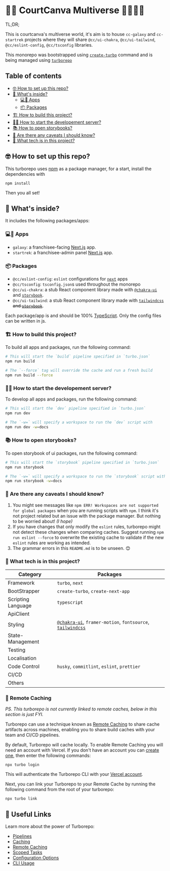 # 🌌🚀 CourtCanva Multiverse 🏸🎾🏀🏐

TL;DR;

This is courtcanva's multiverse world, it's aim is to house `cc-galaxy` and `cc-startrek` projects where they will share `@cc/ui-chakra`, `@cc/ui-tailwind`, `@cc/eslint-config`, `@cc/tsconfig` libraries.

This monorepo was bootstrapped using [`create-turbo`](https://turborepo.org/docs/getting-started/create-new) command and is being managed using [`turborepo`](https://turborepo.org/docs)

## Table of contents

- [🤓 How to set up this repo?](#🤓-how-to-set-up-this-repo)
- [🤔 What's inside?](#🤔-whats-inside)
  - [💻📱 Apps](#💻📱-apps)
  - [📦 Packages](#📦-packages)
- [🏗️ How to build this project?](#🏗️-how-to-build-this-project)
- [🧑‍💻 How to start the developement server?](#🧑‍💻-how-to-start-the-developement-server)
- [📚 How to open storybooks?](#📚-how-to-open-storybooks)
- [📝 Are there any caveats I should know?](#📝-are-there-any-caveats-i-should-know)
- [🥞 What tech is in this project?](#🥞-what-tech-is-in-this-project)

## 🤓 How to set up this repo?

This turborepo uses [npm](https://www.npmjs.com/) as a package manager, for a start, install the dependencies with

```
npm install
```

Then you all set!

## 🤔 What's inside?

It includes the following packages/apps:

### 💻📱 Apps

- `galaxy`: a franchisee-facing [Next.js](https://nextjs.org) app.
- `startrek`: a franchisee-admin panel [Next.js](https://nextjs.org) app.

### 📦 Packages

- `@cc/eslint-config`: `eslint` configurations for [`next`](https://nextjs.org/) apps
- `@cc/tsconfig`: `tsconfig.json`s used throughout the monorepo
- `@cc/ui-chakra`: a stub React component library made with [`@chakra-ui`](https://chakra-ui.com/) and [`storybook`](https://storybook.js.org/).
- `@cc/ui-tailwind`: a stub React component library made with [`tailwindcss`](https://tailwindcss.com/) ~~and [`storybook`](https://storybook.js.org/)~~.

Each package/app is and should be 100% [TypeScript](https://www.typescriptlang.org/).
Only the config files can be written in js.

### 🏗️ How to build this project?

To build all apps and packages, run the following command:

```bash
# This will start the `build` pipeline specified in `turbo.json`
npm run build

# The `--force` tag will override the cache and run a fresh build
npm run build --force
```

### 🧑‍💻 How to start the developement server?

To develop all apps and packages, run the following command:

```bash
# This will start the `dev` pipeline specified in `turbo.json`
npm run dev

# The `-w=` will specify a workspace to run the `dev` script with
npm run dev -w=docs
```

### 📚 How to open storybooks?

To open storybook of ui packages, run the following command:

```bash
# This will start the `storybook` pipeline specified in `turbo.json`
npm run storybook

# The `-w=` will specify a workspace to run the `storybook` script with
npm run storybook -w=docs
```

### 📝 Are there any caveats I should know?

1. You might see messages like `npm ERR! Workspaces are not supported for global packages` when you are running scripts with `npm`. I think it's not project related but an issue with the package manager. But nothing to be worried about! _(I hope)_
2. If you have changes that only modify the `eslint` rules, turborepo might not detect these changes when comparing caches. Suggest running `npm run eslint --force` to overwrite the existing cache to validate if the new `eslint` rules are working as intended.
3. The grammar errors in this `README.md` is to be unseen. 😊

### 🥞 What tech is in this project?

| Category           | Packages                                                                                                         |
| ------------------ | ---------------------------------------------------------------------------------------------------------------- |
| Framework          | `turbo`, `next`                                                                                                  |
| BootStrapper       | `create-turbo`, `create-next-app`                                                                                |
| Scripting Language | `typescript`                                                                                                     |
| ApiClient          |                                                                                                                  |
| Styling            | [`@chakra-ui`](https://chakra-ui.com/), `framer-motion`, `fontsource`, [`tailwindcss`](https://tailwindcss.com/) |
| State-Management   |                                                                                                                  |
| Testing            |                                                                                                                  |
| Localisation       |                                                                                                                  |
| Code Control       | `husky`, `commitlint`, `eslint`, `prettier`                                                                      |
| CI/CD              |                                                                                                                  |
| Others             |                                                                                                                  |

### 💾 Remote Caching

_PS. This turborepo is not currently linked to remote caches, below in this section is just FYI._

Turborepo can use a technique known as [Remote Caching](https://turborepo.org/docs/core-concepts/remote-caching) to share cache artifacts across machines, enabling you to share build caches with your team and CI/CD pipelines.

By default, Turborepo will cache locally. To enable Remote Caching you will need an account with Vercel. If you don't have an account you can [create one](https://vercel.com/signup), then enter the following commands:

```
npx turbo login
```

This will authenticate the Turborepo CLI with your [Vercel account](https://vercel.com/docs/concepts/personal-accounts/overview).

Next, you can link your Turborepo to your Remote Cache by running the following command from the root of your turborepo:

```
npx turbo link
```

## 🔗 Useful Links

Learn more about the power of Turborepo:

- [Pipelines](https://turborepo.org/docs/core-concepts/pipelines)
- [Caching](https://turborepo.org/docs/core-concepts/caching)
- [Remote Caching](https://turborepo.org/docs/core-concepts/remote-caching)
- [Scoped Tasks](https://turborepo.org/docs/core-concepts/scopes)
- [Configuration Options](https://turborepo.org/docs/reference/configuration)
- [CLI Usage](https://turborepo.org/docs/reference/command-line-reference)
